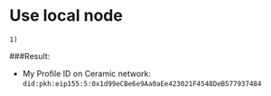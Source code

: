 
# Use local node

```
1)
```

###Result:
- My Profile ID on Ceramic network: `did:pkh:eip155:5:0x1d99eCBe6e9Aa0aEe423021F4548DeB577937484`

